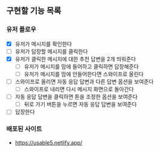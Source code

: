 ## 구현할 기능 목록

### 유저 플로우
- [x] 유저가 메시지를 확인한다
- [ ] 유저가 답장할 메시지를 클릭한다
- [x] 유저가 클릭한 메시지에 대한 추천 답변을 2개 띄워준다
    - [ ] 유저가 메시지를 맘에 들어하고 클릭하면 답장해준다
    - [ ] 유저가 메시지를 맘에 안들어한다면 스와이프로 올린다
- [ ] 스와이프로 올리면 자동 응답 답변과 다른 답변 옵션을 보여준다
    - [ ] 스와이프로 내리면 다시 메시지 화면으로 돌아간다
- [ ] 자동 응답 답변을 클릭하면 톤을 조정한 옵션을 보여준다
    - [ ] 뒤로 가기 버튼을 누르면 자동 응답 답변을 보여준다
- [ ] 답장한다

### 배포된 사이트
- https://usable5.netlify.app/
